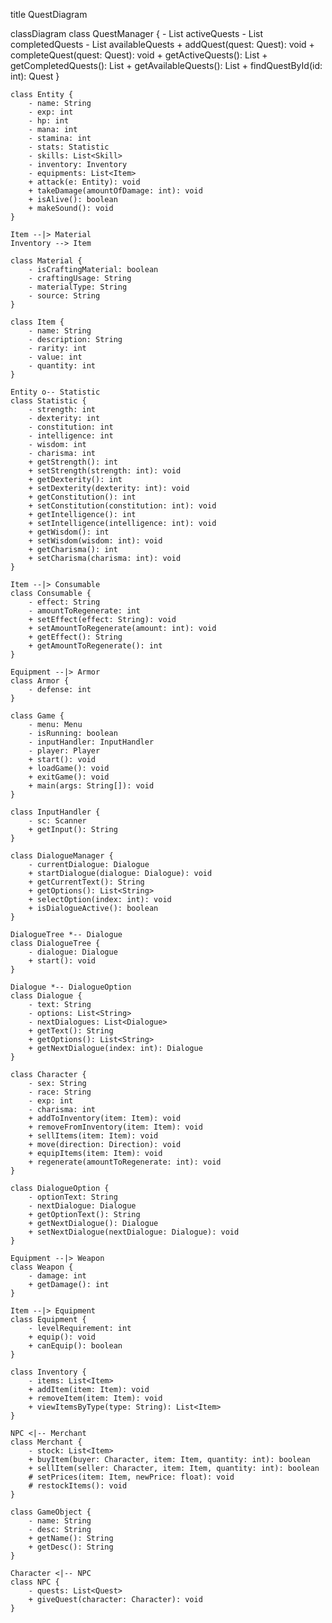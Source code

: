 title QuestDiagram

classDiagram
    class QuestManager {
        - List<Quest> activeQuests
        - List<Quest> completedQuests
        - List<Quest> availableQuests
        + addQuest(quest: Quest): void
        + completeQuest(quest: Quest): void
        + getActiveQuests(): List<Quest>
        + getCompletedQuests(): List<Quest>
        + getAvailableQuests(): List<Quest>
        + findQuestById(id: int): Quest
    }

    class Entity {
        - name: String
        - exp: int
        - hp: int
        - mana: int
        - stamina: int
        - stats: Statistic
        - skills: List<Skill>
        - inventory: Inventory
        - equipments: List<Item>
        + attack(e: Entity): void
        + takeDamage(amountOfDamage: int): void
        + isAlive(): boolean
        + makeSound(): void
    }

    Item --|> Material
    Inventory --> Item 

    class Material {
        - isCraftingMaterial: boolean
        - craftingUsage: String
        - materialType: String
        - source: String
    }

    class Item {
        - name: String
        - description: String
        - rarity: int
        - value: int
        - quantity: int  
    }
    
    Entity o-- Statistic
    class Statistic {
        - strength: int
        - dexterity: int
        - constitution: int
        - intelligence: int
        - wisdom: int
        - charisma: int
        + getStrength(): int
        + setStrength(strength: int): void
        + getDexterity(): int
        + setDexterity(dexterity: int): void
        + getConstitution(): int
        + setConstitution(constitution: int): void
        + getIntelligence(): int
        + setIntelligence(intelligence: int): void
        + getWisdom(): int
        + setWisdom(wisdom: int): void
        + getCharisma(): int
        + setCharisma(charisma: int): void
    }

    Item --|> Consumable
    class Consumable {
        - effect: String
        - amountToRegenerate: int
        + setEffect(effect: String): void
        + setAmountToRegenerate(amount: int): void
        + getEffect(): String
        + getAmountToRegenerate(): int
    }

    Equipment --|> Armor
    class Armor {
        - defense: int
    }

    class Game {
        - menu: Menu
        - isRunning: boolean
        - inputHandler: InputHandler
        - player: Player
        + start(): void
        + loadGame(): void
        + exitGame(): void
        + main(args: String[]): void
    }

    class InputHandler {
        - sc: Scanner
        + getInput(): String
    }

    class DialogueManager {
        - currentDialogue: Dialogue
        + startDialogue(dialogue: Dialogue): void
        + getCurrentText(): String
        + getOptions(): List<String>
        + selectOption(index: int): void
        + isDialogueActive(): boolean
    } 

    DialogueTree *-- Dialogue 
    class DialogueTree {
        - dialogue: Dialogue
        + start(): void
    }

    Dialogue *-- DialogueOption
    class Dialogue {
        - text: String
        - options: List<String>
        - nextDialogues: List<Dialogue>
        + getText(): String
        + getOptions(): List<String>
        + getNextDialogue(index: int): Dialogue
    }

    class Character {
        - sex: String
        - race: String
        - exp: int
        - charisma: int
        + addToInventory(item: Item): void
        + removeFromInventory(item: Item): void
        + sellItems(item: Item): void
        + move(direction: Direction): void
        + equipItems(item: Item): void
        + regenerate(amountToRegenerate: int): void
    }

    class DialogueOption {
        - optionText: String
        - nextDialogue: Dialogue
        + getOptionText(): String
        + getNextDialogue(): Dialogue
        + setNextDialogue(nextDialogue: Dialogue): void
    }

    Equipment --|> Weapon
    class Weapon {
        - damage: int
        + getDamage(): int
    }
    
    Item --|> Equipment
    class Equipment {
        - levelRequirement: int
        + equip(): void
        + canEquip(): boolean
    }

    class Inventory {
        - items: List<Item>
        + addItem(item: Item): void
        + removeItem(item: Item): void
        + viewItemsByType(type: String): List<Item>
    }

    NPC <|-- Merchant
    class Merchant {
        - stock: List<Item>
        + buyItem(buyer: Character, item: Item, quantity: int): boolean
        + sellItem(seller: Character, item: Item, quantity: int): boolean
        # setPrices(item: Item, newPrice: float): void
        # restockItems(): void
    }
    
    class GameObject {
        - name: String
        - desc: String
        + getName(): String
        + getDesc(): String
    }
    
    Character <|-- NPC
    class NPC {
        - quests: List<Quest>
        + giveQuest(character: Character): void
    }
